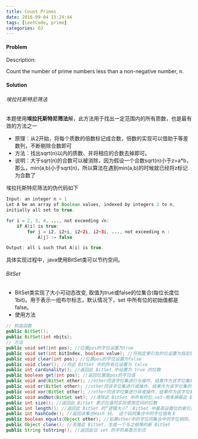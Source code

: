 ```yaml
---
title: Count Primes
date: 2016-09-04 15:24:44
tags: [LeetCode, prime]
categories: OJ
---
```

#### Problem

Description:

Count the number of prime numbers less than a non-negative number, n.

#### Solution
###### 埃拉托斯特尼筛法

本题使用<b>埃拉托斯特尼筛法</b>解，此方法用于找出一定范围内的所有质数，也是最有效的方法之一
- 原理：从2开始，将每个质数的倍数标记成合数，倍数的实现可以借助于等差数列，不断剔除合数即可
- 方法：找出sqrt(n)以内的质数、并将相应的合数去掉即可。
- 说明：大于sqrt(n)的合数可以被消除，因为假设一个合数sqrt(n)小于z=a*b，那么，min(a,b)小于sqrt(n)，所以算法在遇到min(a,b)的时候就已经将z标记为合数了

埃拉托斯特尼筛法的伪代码如下
```java
Input: an integer n > 1
Let A be an array of Boolean values, indexed by integers 2 to n,
initially all set to true.

for i = 2, 3, 4, ..., not exceeding √n:
    if A[i] is true:
        for j = i2, i2+i, i2+2i, i2+3i, ..., not exceeding n :
            A[j] := false

Output: all i such that A[i] is true.
```
具体实现过程中，java使用BitSet类可以节约空间。

###### BitSet

- BitSet类实现了大小可动态改变, 取值为true或false的位集合(每位长度位1bit)。用于表示一组布尔标志，默认情况下，set 中所有位的初始值都是 false。
- 使用方法

```java
// 构造函数
public BitSet();
public BitSet(int nbits);
// 方法
public void set(int pos); //位置pos的字位设置为true
public void set(int bitIndex, boolean value); //将指定索引处的位设置为指定的值
public void clear(int pos); //位置pos的字位设置为false
public void clear(); //将此 BitSet 中的所有位设置为 false
public int cardinality(); //返回此 BitSet 中设置为 true 的位数
public boolean get(int pos); //返回位置是pos的字位值
public void and(BitSet other); //other同该字位集进行与操作，结果作为该字位集的新值
public void or(BitSet other); //other同该字位集进行或操作，结果作为该字位集的新值
public void xor(BitSet other); //other同该字位集进行异或操作，结果作为该字位集的新值
public void andNot(BitSet set); //清除此 BitSet 中所有的位,set-用来屏蔽此 BitSet 的 BitSet
public int size(); //返回此 BitSet 表示位值时实际使用空间的位数
public int length(); //返回此 BitSet 的“逻辑大小”：BitSet 中最高设置位的索引加 1
public int hashCode(); //返回该集合Hash 码， 这个码同集合中的字位值有关
public boolean equals(Object other); //如果other中的字位同集合中的字位相同，返回true
public Object clone(); //克隆此 BitSet，生成一个与之相等的新 BitSet
public String toString(); //返回此位 set 的字符串表示形式
```